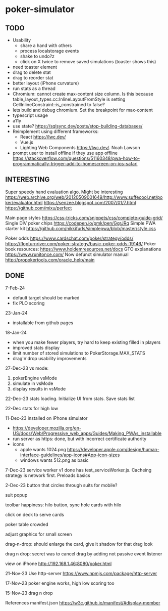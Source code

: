 # poker-simulator

## TODO
  - Usability
    - share a hand with others
    - process localstorage events
    - shake to undo?z
    - click on X twice to remove saved simulations (toaster shows this)
  - need toaster element
  - drag to delete stat
  - drag to reorder stat
  - better layout (iPhone curvature)
  - run stats as a thread
  - Chromium: cannot create max-content size column. Is this because table_layout_types.cc:InlineLayoutFromStyle is setting CellInlineConstraint::is_constrained to false?
  - lets build and debug chromium. Set the breakpoint for max-content
  - typescript usage
  - a11y
  - use state? https://sqlsync.dev/posts/stop-building-databases/
  - Reimplement using different frameworks:
    - React https://lwc.dev/
    - Vue.js 
    - Lighting Web Components https://lwc.dev/. Noah Lawson
  - prompt user to install offline if they use app offline
    https://stackoverflow.com/questions/51160348/pwa-how-to-programmatically-trigger-add-to-homescreen-on-ios-safari

## INTERESTING

Super speedy hand evaluation algo. Might be interesting
https://web.archive.org/web/20120509001649/http://www.suffecool.net/poker/evaluator.html
https://senzee.blogspot.com/2007/01/7.html
https://github.com/mixu/perfect

Main page styles
https://css-tricks.com/snippets/css/complete-guide-grid/ 
Single DIV poker chips
https://codepen.io/pmk/pen/GgrJRq
Simple PWA starter kit
https://github.com/nikkifurls/simplepwa/blob/master/style.css

Poker odds
https://www.cardschat.com/poker/strategy/odds/
https://flopturnriver.com/poker-strategy/basic-poker-odds-19146/
Poker book resources:
https://www.holdemresources.net/docs
GTO explanations
https://www.runitonce.com/
Now defunct simulator manual http://propokertools.com/oracle_help/main

## DONE

7-Feb-24
- default target should be marked
- fix PLO scoring

23-Jan-24 
- installable from github pages

18-Jan-24
- when you make fewer players, try hard to keep existing filled in players
- improved stats display
- limit number of stored simulations to PokerStorage.MAX_STATS
- drag'n'drop usability improvements
  
27-Dec-23 vs mode: 
1) pokerEngine vsMode
2) simulate in vsMode
3) display results in vsMode

22-Dec-23 stats loading. Initialize UI from stats. Save stats list

22-Dec stats for high low

11-Dec-23 installed on iPhone simulator
- https://developer.mozilla.org/en-US/docs/Web/Progressive_web_apps/Guides/Making_PWAs_installable
- run server as https: done, but with incorrect certificate authority
- icons
  - apple wants 1024.png
    https://developer.apple.com/design/human-interface-guidelines/app-icons#App-icon-sizes
  - windows wants 512.png as basic


7-Dec-23 service worker v1 done
  has test_serviceWorker.js. Cacheing strategy is network first. Preloads basics

2-Dec-23 button that circles through suits for mobile?

suit popup

toolbar happiness: hilo button, sync hole cards with hilo

click on deck to serve cards

poker table crowded

adjust graphics for small screen

drag-n-drop: should enlarge the card, give it shadow for that drag look

drag n drop: secret was to cancel drag by adding not passive event listener

view on iPhone http://192.168.1.46:8080/poker.html

21-Nov-23 Use http-server https://www.npmjs.com/package/http-server

17-Nov-23 poker engine works, high low scoring too

15-Nov-23 drag n drop

References
  manifest.json https://w3c.github.io/manifest/#display-member
